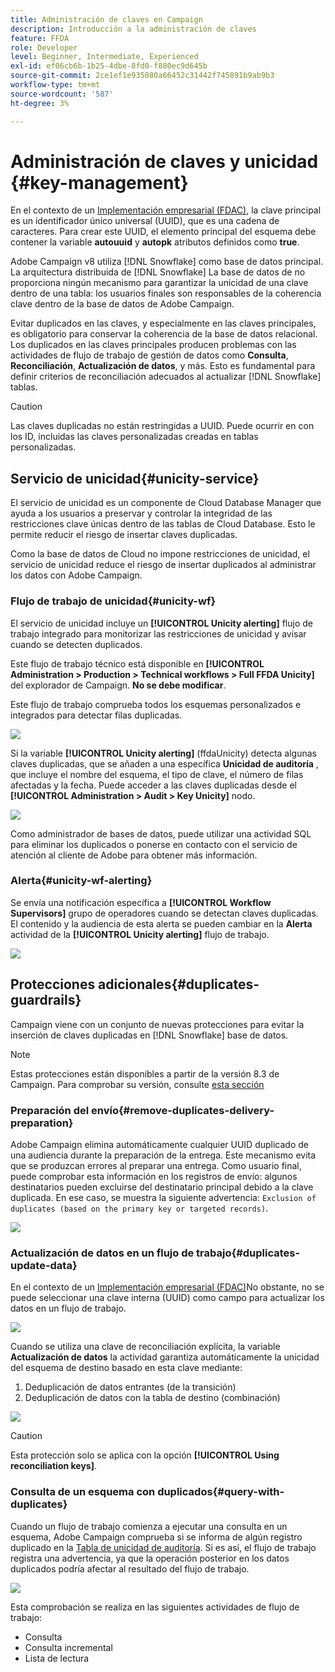 ```yaml
---
title: Administración de claves en Campaign
description: Introducción a la administración de claves
feature: FFDA
role: Developer
level: Beginner, Intermediate, Experienced
exl-id: ef06cb6b-1b25-4dbe-8fd0-f880ec9d645b
source-git-commit: 2ce1ef1e935080a66452c31442f745891b9ab9b3
workflow-type: tm+mt
source-wordcount: '587'
ht-degree: 3%

---
```


# Administración de claves y unicidad {#key-management}

En el contexto de un [Implementación empresarial (FDAC)](enterprise-deployment.md), la clave principal es un identificador único universal (UUID), que es una cadena de caracteres. Para crear este UUID, el elemento principal del esquema debe contener la variable **autouuid** y **autopk** atributos definidos como **true**.

Adobe Campaign v8 utiliza [!DNL Snowflake] como base de datos principal. La arquitectura distribuida de [!DNL Snowflake] La base de datos de no proporciona ningún mecanismo para garantizar la unicidad de una clave dentro de una tabla: los usuarios finales son responsables de la coherencia clave dentro de la base de datos de Adobe Campaign.

Evitar duplicados en las claves, y especialmente en las claves principales, es obligatorio para conservar la coherencia de la base de datos relacional. Los duplicados en las claves principales producen problemas con las actividades de flujo de trabajo de gestión de datos como **Consulta**, **Reconciliación**, **Actualización de datos**, y más. Esto es fundamental para definir criterios de reconciliación adecuados al actualizar [!DNL Snowflake] tablas.


>[!CAUTION]
>
>Las claves duplicadas no están restringidas a UUID. Puede ocurrir en con los ID, incluidas las claves personalizadas creadas en tablas personalizadas.


## Servicio de unicidad{#unicity-service}

El servicio de unicidad es un componente de Cloud Database Manager que ayuda a los usuarios a preservar y controlar la integridad de las restricciones clave únicas dentro de las tablas de Cloud Database. Esto le permite reducir el riesgo de insertar claves duplicadas.

Como la base de datos de Cloud no impone restricciones de unicidad, el servicio de unicidad reduce el riesgo de insertar duplicados al administrar los datos con Adobe Campaign.

### Flujo de trabajo de unicidad{#unicity-wf}

El servicio de unicidad incluye un **[!UICONTROL Unicity alerting]** flujo de trabajo integrado para monitorizar las restricciones de unicidad y avisar cuando se detecten duplicados.

Este flujo de trabajo técnico está disponible en **[!UICONTROL Administration > Production > Technical workflows > Full FFDA Unicity]** del explorador de Campaign. **No se debe modificar**.

Este flujo de trabajo comprueba todos los esquemas personalizados e integrados para detectar filas duplicadas.

![](assets/unicity-alerting-wf.png)

Si la variable **[!UICONTROL Unicity alerting]** (ffdaUnicity) detecta algunas claves duplicadas, que se añaden a una específica **Unicidad de auditoría** , que incluye el nombre del esquema, el tipo de clave, el número de filas afectadas y la fecha. Puede acceder a las claves duplicadas desde el **[!UICONTROL Administration > Audit > Key Unicity]** nodo.

![](assets/unicity-table.png)

Como administrador de bases de datos, puede utilizar una actividad SQL para eliminar los duplicados o ponerse en contacto con el servicio de atención al cliente de Adobe para obtener más información.

### Alerta{#unicity-wf-alerting}

Se envía una notificación específica a **[!UICONTROL Workflow Supervisors]** grupo de operadores cuando se detectan claves duplicadas. El contenido y la audiencia de esta alerta se pueden cambiar en la **Alerta** actividad de la **[!UICONTROL Unicity alerting]** flujo de trabajo.

![](assets/wf-alert-activity.png)


## Protecciones adicionales{#duplicates-guardrails}

Campaign viene con un conjunto de nuevas protecciones para evitar la inserción de claves duplicadas en [!DNL Snowflake] base de datos.

>[!NOTE]
>
>Estas protecciones están disponibles a partir de la versión 8.3 de Campaign. Para comprobar su versión, consulte [esta sección](../start/compatibility-matrix.md#how-to-check-your-campaign-version-and-buildversion)

### Preparación del envío{#remove-duplicates-delivery-preparation}

Adobe Campaign elimina automáticamente cualquier UUID duplicado de una audiencia durante la preparación de la entrega. Este mecanismo evita que se produzcan errores al preparar una entrega. Como usuario final, puede comprobar esta información en los registros de envío: algunos destinatarios pueden excluirse del destinatario principal debido a la clave duplicada. En ese caso, se muestra la siguiente advertencia: `Exclusion of duplicates (based on the primary key or targeted records)`.

![](assets/exclusion-duplicates-log.png)

### Actualización de datos en un flujo de trabajo{#duplicates-update-data}

En el contexto de un [Implementación empresarial (FDAC)](enterprise-deployment.md)No obstante, no se puede seleccionar una clave interna (UUID) como campo para actualizar los datos en un flujo de trabajo.

![](assets/update-data-no-internal-key.png)

Cuando se utiliza una clave de reconciliación explícita, la variable **Actualización de datos** la actividad garantiza automáticamente la unicidad del esquema de destino basado en esta clave mediante:

1. Deduplicación de datos entrantes (de la transición)
1. Deduplicación de datos con la tabla de destino (combinación)


![](assets/update-data-deduplicate.png)

>[!CAUTION]
>
>Esta protección solo se aplica con la opción **[!UICONTROL Using reconciliation keys]**.


### Consulta de un esquema con duplicados{#query-with-duplicates}

Cuando un flujo de trabajo comienza a ejecutar una consulta en un esquema, Adobe Campaign comprueba si se informa de algún registro duplicado en la [Tabla de unicidad de auditoría](#unicity-wf). Si es así, el flujo de trabajo registra una advertencia, ya que la operación posterior en los datos duplicados podría afectar al resultado del flujo de trabajo.

![](assets/query-with-duplicates.png)

Esta comprobación se realiza en las siguientes actividades de flujo de trabajo:

* Consulta
* Consulta incremental
* Lista de lectura